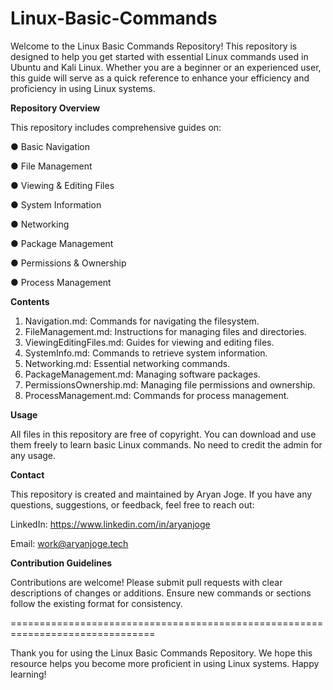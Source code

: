 # Linux-Basic-Commands
Welcome to the Linux Basic Commands Repository! This repository is designed to help you get started with essential Linux commands used in Ubuntu and Kali Linux. Whether you are a beginner or an experienced user, this guide will serve as a quick reference to enhance your efficiency and proficiency in using Linux systems.


**Repository Overview**

This repository includes comprehensive guides on:

● Basic Navigation

● File Management

● Viewing & Editing Files

● System Information

● Networking

● Package Management

● Permissions & Ownership

● Process Management


**Contents**
1. Navigation.md: Commands for navigating the filesystem.
2. FileManagement.md: Instructions for managing files and directories.
3. ViewingEditingFiles.md: Guides for viewing and editing files.
4. SystemInfo.md: Commands to retrieve system information.
5. Networking.md: Essential networking commands.
6. PackageManagement.md: Managing software packages.
7. PermissionsOwnership.md: Managing file permissions and ownership.
8. ProcessManagement.md: Commands for process management.

   
**Usage**

All files in this repository are free of copyright. You can download and use them freely to learn basic Linux commands. No need to credit the admin for any usage.


**Contact**

This repository is created and maintained by Aryan Joge. If you have any questions, suggestions, or feedback, feel free to reach out:

LinkedIn: https://www.linkedin.com/in/aryanjoge

Email: work@aryanjoge.tech





**Contribution Guidelines**

Contributions are welcome! Please submit pull requests with clear descriptions of changes or additions. Ensure new commands or sections follow the existing format for consistency.

===============================================================================


Thank you for using the Linux Basic Commands Repository. We hope this resource helps you become more proficient in using Linux systems. Happy learning!
